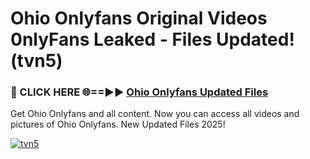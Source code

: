 # Ohio Onlyfans Original Videos 0nlyFans Leaked - Files Updated! (tvn5)

<h3>🔴 CLICK HERE 🌐==►► <a href="https://tinyurl.com/4seja8ks" rel="nofollow">Ohio Onlyfans Updated Files</a></h3>

Get Ohio Onlyfans and all content. Now you can access all videos and pictures of Ohio Onlyfans. New Updated Files 2025!

[![tvn5](https://i.imgur.com/EWjZXRe.gif)](https://tinyurl.com/4seja8ks)
